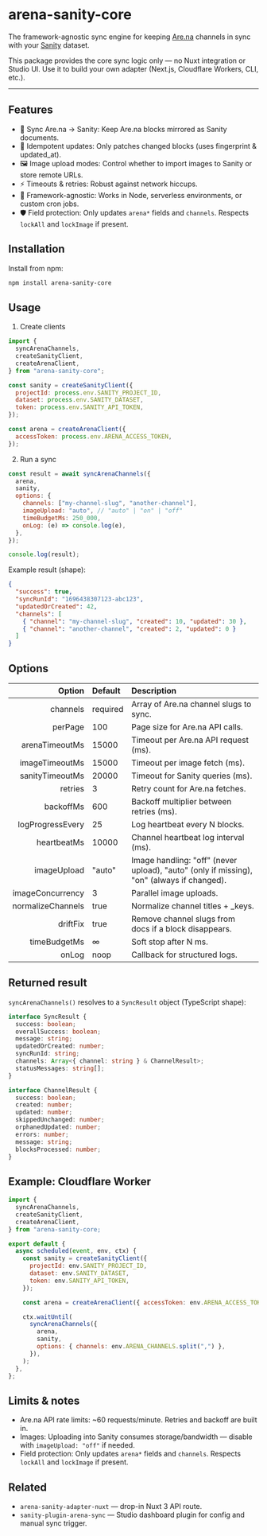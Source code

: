 # arena-sanity-core

The framework-agnostic sync engine for keeping [Are.na](https://are.na) channels in sync with your [Sanity](https://www.sanity.io) dataset.

This package provides the core sync logic only — no Nuxt integration or Studio UI. Use it to build your own adapter (Next.js, Cloudflare Workers, CLI, etc.).

---

## Features

- 🔗 Sync Are.na → Sanity: Keep Are.na blocks mirrored as Sanity documents.
- 🔑 Idempotent updates: Only patches changed blocks (uses fingerprint & updated_at).
- 🖼️ Image upload modes: Control whether to import images to Sanity or store remote URLs.
- ⚡ Timeouts & retries: Robust against network hiccups.
- 🧩 Framework-agnostic: Works in Node, serverless environments, or custom cron jobs.
- 🛡️ Field protection: Only updates `arena*` fields and `channels`. Respects `lockAll` and `lockImage` if present.

## Installation

Install from npm:

```bash
npm install arena-sanity-core
```

## Usage

1. Create clients

```js
import {
  syncArenaChannels,
  createSanityClient,
  createArenaClient,
} from "arena-sanity-core";

const sanity = createSanityClient({
  projectId: process.env.SANITY_PROJECT_ID,
  dataset: process.env.SANITY_DATASET,
  token: process.env.SANITY_API_TOKEN,
});

const arena = createArenaClient({
  accessToken: process.env.ARENA_ACCESS_TOKEN,
});
```

2. Run a sync

```js
const result = await syncArenaChannels({
  arena,
  sanity,
  options: {
    channels: ["my-channel-slug", "another-channel"],
    imageUpload: "auto", // "auto" | "on" | "off"
    timeBudgetMs: 250_000,
    onLog: (e) => console.log(e),
  },
});

console.log(result);
```

Example result (shape):

```json
{
  "success": true,
  "syncRunId": "1696438307123-abc123",
  "updatedOrCreated": 42,
  "channels": [
    { "channel": "my-channel-slug", "created": 10, "updated": 30 },
    { "channel": "another-channel", "created": 2, "updated": 0 }
  ]
}
```

## Options

|            Option | Default  | Description                                                                               |
| ----------------: | :------- | :---------------------------------------------------------------------------------------- |
|          channels | required | Array of Are.na channel slugs to sync.                                                    |
|           perPage | 100      | Page size for Are.na API calls.                                                           |
|    arenaTimeoutMs | 15000    | Timeout per Are.na API request (ms).                                                      |
|    imageTimeoutMs | 15000    | Timeout per image fetch (ms).                                                             |
|   sanityTimeoutMs | 20000    | Timeout for Sanity queries (ms).                                                          |
|           retries | 3        | Retry count for Are.na fetches.                                                           |
|         backoffMs | 600      | Backoff multiplier between retries (ms).                                                  |
|  logProgressEvery | 25       | Log heartbeat every N blocks.                                                             |
|       heartbeatMs | 10000    | Channel heartbeat log interval (ms).                                                      |
|       imageUpload | "auto"   | Image handling: "off" (never upload), "auto" (only if missing), "on" (always if changed). |
|  imageConcurrency | 3        | Parallel image uploads.                                                                   |
| normalizeChannels | true     | Normalize channel titles + \_keys.                                                        |
|          driftFix | true     | Remove channel slugs from docs if a block disappears.                                     |
|      timeBudgetMs | ∞        | Soft stop after N ms.                                                                     |
|             onLog | noop     | Callback for structured logs.                                                             |

## Returned result

`syncArenaChannels()` resolves to a `SyncResult` object (TypeScript shape):

```ts
interface SyncResult {
  success: boolean;
  overallSuccess: boolean;
  message: string;
  updatedOrCreated: number;
  syncRunId: string;
  channels: Array<{ channel: string } & ChannelResult>;
  statusMessages: string[];
}

interface ChannelResult {
  success: boolean;
  created: number;
  updated: number;
  skippedUnchanged: number;
  orphanedUpdated: number;
  errors: number;
  message: string;
  blocksProcessed: number;
}
```

## Example: Cloudflare Worker

```js
import {
  syncArenaChannels,
  createSanityClient,
  createArenaClient,
} from "arena-sanity-core;

export default {
  async scheduled(event, env, ctx) {
    const sanity = createSanityClient({
      projectId: env.SANITY_PROJECT_ID,
      dataset: env.SANITY_DATASET,
      token: env.SANITY_API_TOKEN,
    });

    const arena = createArenaClient({ accessToken: env.ARENA_ACCESS_TOKEN });

    ctx.waitUntil(
      syncArenaChannels({
        arena,
        sanity,
        options: { channels: env.ARENA_CHANNELS.split(",") },
      }),
    );
  },
};
```

## Limits & notes

- Are.na API rate limits: ~60 requests/minute. Retries and backoff are built in.
- Images: Uploading into Sanity consumes storage/bandwidth — disable with `imageUpload: "off"` if needed.
- Field protection: Only updates `arena*` fields and `channels`. Respects `lockAll` and `lockImage` if present.

## Related

- `arena-sanity-adapter-nuxt` — drop-in Nuxt 3 API route.
- `sanity-plugin-arena-sync` — Studio dashboard plugin for config and manual sync trigger.
